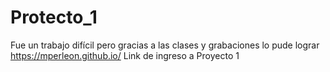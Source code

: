 # Protecto_1
Fue un trabajo difícil pero gracias a las clases y grabaciones lo pude lograr 
https://mperleon.github.io/
Link de ingreso a Proyecto 1
